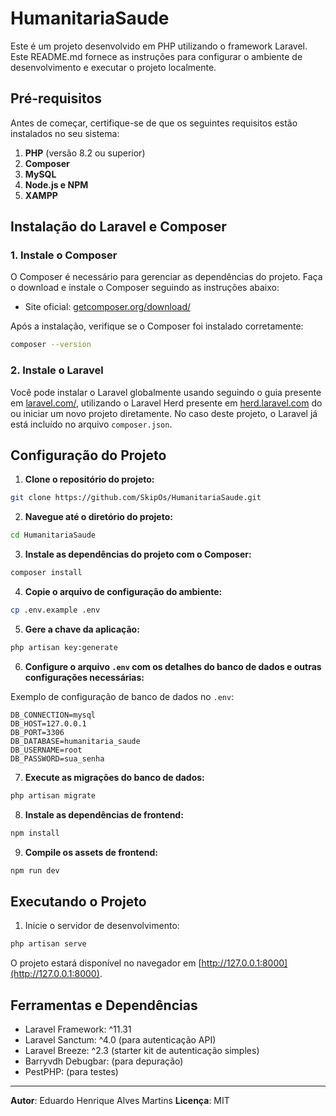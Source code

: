 # HumanitariaSaude
Este é um projeto desenvolvido em PHP utilizando o framework Laravel. Este README.md fornece as instruções para configurar o ambiente de desenvolvimento e executar o projeto localmente.


## Pré-requisitos
Antes de começar, certifique-se de que os seguintes requisitos estão instalados no seu sistema:

1. **PHP** (versão 8.2 ou superior)
2. **Composer** 
3. **MySQL** 
4. **Node.js e NPM**
5. **XAMPP**

 
## Instalação do Laravel e Composer

### 1. Instale o Composer
O Composer é necessário para gerenciar as dependências do projeto. Faça o download e instale o Composer seguindo as instruções abaixo:

- Site oficial: [getcomposer.org/download/](https://getcomposer.org/download/)

Após a instalação, verifique se o Composer foi instalado corretamente:

```bash
composer --version
```

### 2. Instale o Laravel
Você pode instalar o Laravel globalmente usando seguindo o guia presente em [laravel.com/](https://laravel.com/docs/11.x#installing-php), utilizando o Laravel Herd presente em [herd.laravel.com](https://herd.laravel.com/docs/windows/getting-started/installation) do ou iniciar um novo projeto diretamente. No caso deste projeto, o Laravel já está incluído no arquivo `composer.json`.


## Configuração do Projeto

1. **Clone o repositório do projeto:**

```bash
git clone https://github.com/SkipOs/HumanitariaSaude.git
```

2. **Navegue até o diretório do projeto:**

```bash
cd HumanitariaSaude
```

3. **Instale as dependências do projeto com o Composer:**

```bash
composer install
```

4. **Copie o arquivo de configuração do ambiente:**

```bash
cp .env.example .env
```

5. **Gere a chave da aplicação:**

```bash
php artisan key:generate
```

6. **Configure o arquivo `.env` com os detalhes do banco de dados e outras configurações necessárias:**

Exemplo de configuração de banco de dados no `.env`:
```dotenv
DB_CONNECTION=mysql
DB_HOST=127.0.0.1
DB_PORT=3306
DB_DATABASE=humanitaria_saude
DB_USERNAME=root
DB_PASSWORD=sua_senha
```

7. **Execute as migrações do banco de dados:**

```bash
php artisan migrate
```

8. **Instale as dependências de frontend:**

```bash
npm install
```

9. **Compile os assets de frontend:**

```bash
npm run dev
```

 

## Executando o Projeto

1. Inicie o servidor de desenvolvimento:

```bash
php artisan serve
```

O projeto estará disponível no navegador em [http://127.0.0.1:8000](http://127.0.0.1:8000).

 
## Ferramentas e Dependências

- Laravel Framework: ^11.31
- Laravel Sanctum: ^4.0 (para autenticação API)
- Laravel Breeze: ^2.3 (starter kit de autenticação simples)
- Barryvdh Debugbar: (para depuração)
- PestPHP: (para testes)

---

**Autor**: Eduardo Henrique Alves Martins
**Licença**: MIT
